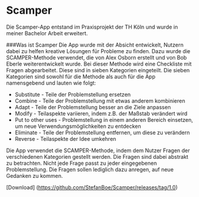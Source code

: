 # Scamper
Die Scamper-App entstand im Praxisprojekt der TH Köln und wurde in meiner Bachelor Arbeit erweitert.

###Was ist Scamper
Die App wurde mit der Absicht entwickelt, Nutzern dabei zu helfen kreative Lösungen für Probleme zu finden. Dazu wurde 
die SCAMPER-Methode verwendet, die von Alex Osborn erstellt und von Bob Eberle weiterentwickelt wurde. Bei dieser Methode wird eine Checkliste mit Fragen abgearbeitet. 
Diese sind in sieben Kategorien eingeteilt. Die sieben Kategorien sind sowohl für die Methode als auch für die App namensgebend und lauten wie folgt:
- Substitute - Teile der Problemstellung ersetzen
- Combine - Teile der Problemstellung mit etwas anderem kombinieren
- Adapt - Teile der Problemstellung besser an die Ziele anpassen 
- Modify - Teilaspekte variieren, indem z.B. der Maßstab verändert wird
- Put to other uses - Problemstellung in einem anderen Bereich einsetzen, um neue Verwendungsmöglichkeiten zu entdecken
- Eliminate - Teile der Problemstellung entfernen, um diese zu verändern
- Reverse - Teilaspekte der Idee umkehren

Die App verwendet die SCAMPER-Methode, indem dem Nutzer Fragen der verschiedenen Kategorien gestellt werden.
Die Fragen sind dabei abstrakt zu betrachten. Nicht jede Frage passt zu jeder eingegebenen Problemstellung. Die Fragen sollen lediglich dazu anregen, auf neue Gedanken zu kommen.

[Download] (https://github.com/StefanBoe/Scamper/releases/tag/1.0)
